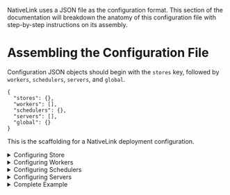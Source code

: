 NativeLink uses a JSON file as the configuration format. This section of the
documentation will breakdown the anatomy of this configuration file with step-by-step instructions on its assembly.

# Assembling the Configuration File

Configuration JSON objects should begin with the `stores` key, followed by `workers`, `schedulers`, `servers`, and `global`.


```json5
{
  "stores": {},
  "workers": [],
  "schedulers": {},
  "servers": [],
  "global": {}
}
```

This is the scaffolding for a NativeLink deployment configuration.


<details>
  <summary>Configuring Store</summary>

### Store Name

The value of `stores` includes top-level keys, which are user supplied names stores. The following example, defines the `AC_MAIN_STORE`.

```json5
{
  "stores": {
    "AC_MAIN_STORE": {}
  },
  "workers": [],
  "schedulers": {},
  "servers": [],
  "global": {},
}
```

### Store Type

Once the store has been named and its object exists,
the next key is the type of store. The options are `filesystem`, `memory`, `compression`, `dedup`, `fast_slow`, `verify`, and `experimental_s3_store`.

```json5
{
  "stores": {
    "AC_MAIN_STORE": {
        "filesystem": {}
    }
  },
  "workers": [],
  "schedulers": {},
  "servers": [],
  "global": {},
}
```

### Store Options

The contents of the object here must include `content_path`, `temp_path`, and an embedded JSON object, `eviction_policy`, which specifies the value of `max_bytes` for the store.

```json5
{
  "stores": {
    "AC_MAIN_STORE": {
      "filesystem": {
        "content_path": "/tmp/nativelink/data/content_path-index",
        "temp_path": "/tmp/nativelink/data/tmp_path-index",
        "eviction_policy": {
          // 500mb.
          "max_bytes": 500000000,
        }
      }
    }
  },
  "workers": [],
  "schedulers": {},
  "servers": [],
  "global": {},
}
```
</details>


<details>
  <summary>Configuring Workers </summary>

### Worker Array

The value of `workers` includes a top level array that embeds the worker metadata. This array always begins with the `local` object, which is the only item permitted at this time.

```json5
{
  "stores": {},
  "workers": [{
    "local": {}
  }],
  "schedulers": {},
  "servers": [],
  "global": {},
}
```

### Local Worker Object Members

The Local object has five components, `worker_api_endpoint`, `cas_fast_slow_store`, `upload_action_results`,`work_directory`, and `platform_properties`.

```json5
{
  "stores": {},
  "workers": [{
    "local": {
      "worker_api_endpoint": {
        "uri": "grpc://127.0.0.1:50061",
      },
      "cas_fast_slow_store": "WORKER_FAST_SLOW_STORE",
      "upload_action_result": {
        "ac_store": "AC_MAIN_STORE",
      },
      "work_directory": "/tmp/nativelink/work",
      "platform_properties": {
        "cpu_count": {
          "values": ["16"],
        },
        "memory_kb": {
          "values": ["500000"],
        },
        "network_kbps": {
          "values": ["100000"],
        },
        "cpu_arch": {
          "values": ["x86_64"],
        },
        "OSFamily": {
          "values": [""]
        },
        "container-image": {
          "values": [""]
        },
      }
    }
  }],
  "schedulers": {},
  "servers": [],
  "global": {},
}
```
</details>


<details>
  <summary>Configuring Schedulers </summary>

  ### Scheduler Name

The value of `schedulers` includes top-level keys, which are the user-supplied names of the schedulers. The following example, defines the `MAIN_SCHEDULER`.

```json5
{
  "stores": {},
  "workers": {},
  "schedulers": {
    "MAIN_SCHEDULER": {}
  },
  "servers": [],
  "global": {},
}
```

### Scheduler Type

Once the scheduler has been named and its object exists,
the next key is the type of scheduler. The options are `simple`, `action_scheduler`, `grpc_scheduler`, `property_modifier_scheduler`, and `worker_scheduler`.

```json5
{
  "stores": {},
  "workers": {},
  "schedulers": {
    "MAIN_SCHEDULER": {
      "simple": {}
    },
  }
}
```

### Scheduler Options

The contents of the scheduler type object defines the options. For a list of options see the documentation. See the example below.

```json5
{
  "stores": {},
  "workers": {},
  "schedulers": {
    "MAIN_SCHEDULER": {
      "simple": {
        "supported_platform_properties": {
          "cpu_count": "minimum",
          "memory_kb": "minimum",
          "network_kbps": "minimum",
          "disk_read_iops": "minimum",
          "disk_read_bps": "minimum",
          "disk_write_iops": "minimum",
          "disk_write_bps": "minimum",
          "shm_size": "minimum",
          "gpu_count": "minimum",
          "gpu_model": "exact",
          "cpu_vendor": "exact",
          "cpu_arch": "exact",
          "cpu_model": "exact",
          "kernel_version": "exact",
          "OSFamily": "priority",
          "container-image": "priority",
        }
      }
    }
  },
  "servers": [],
  "global": {},
}
```

</details>

<details>
  <summary>Configuring Servers</summary>

  ### Servers

The `servers` configuration object is an array, with two objects, `public`, and `private_workers_servers`.

```json5
{
  "stores": {},
  "workers": {},
  "schedulers": {},
  "servers": [{
    "name": "public"
  },{
    "name": "private_workers_servers"
  }],
  "global": {},
}
```

 ### Public Server

The `public` server consists of a `listener` object and a `services` object. The `listener` object is one level of depth and includes an `http` with a `socket address`. The `services` server consists of a `cas`, an `ac`, the `execution`, `capabilities`, and `bytestream`.

```json5
{
  "stores": {},
  "workers": {},
  "schedulers": {},
  "servers": [{
    "name": "public",
    "listener": {
      "http": {
        "socket_address": "0.0.0.0:50051"
      }
    },
    "services": {
      "cas": {
        "main": {
          "cas_store": "WORKER_FAST_SLOW_STORE"
        }
      },
      "ac": {
        "main": {
          "ac_store": "AC_MAIN_STORE"
        }
      },
      "execution": {
        "main": {
          "cas_store": "WORKER_FAST_SLOW_STORE",
          "scheduler": "MAIN_SCHEDULER",
        }
      },
      "capabilities": {
        "main": {
          "remote_execution": {
            "scheduler": "MAIN_SCHEDULER",
          }
        }
      },
      "bytestream": {
        "cas_stores": {
          "main": "WORKER_FAST_SLOW_STORE",
        }
      }
    },
  },{
    "name": "private_workers_servers"
  }],
  "global": {},
}
```

 ### Private Server

 > ⚠️ _WARNING_: A private server shouldn't be exposed to the public. ⚠️

 The `private` server consists of a `listener` object and a `services` object. The `listener` object is one level and includes an `http` with a `socket address`. The `services` server consists of an `experimental_prometheus` object with a `path` field, a `worker_api` object with `scheduler_field`, and an `admin` object.

```json5
 {
  "stores": {},
  "workers": {},
  "schedulers": {},
  "servers": [{
    "name": "public",
    "listener": {
      "http": {
        "socket_address": "0.0.0.0:50051"
      }
    },
    "services": {
      "cas": {
        "main": {
          "cas_store": "WORKER_FAST_SLOW_STORE"
        }
      },
      "ac": {
        "main": {
          "ac_store": "AC_MAIN_STORE"
        }
      },
      "execution": {
        "main": {
          "cas_store": "WORKER_FAST_SLOW_STORE",
          "scheduler": "MAIN_SCHEDULER",
        }
      },
      "capabilities": {
        "main": {
          "remote_execution": {
            "scheduler": "MAIN_SCHEDULER",
          }
        }
      },
      "bytestream": {
        "cas_stores": {
          "main": "WORKER_FAST_SLOW_STORE",
        }
      }
    },
  },{
    "name": "private_workers_servers",
    "listener": {
      "http": {
        "socket_address": "0.0.0.0:50061"
      }
    },
    "services": {
      "experimental_prometheus": {
        "path": "/metrics"
      },
      // Note: This should be served on a different port, because it has
      // a different permission set than the other services.
      // In other words, this service is a backend api. The ones above
      // are a frontend api.
      "worker_api": {
        "scheduler": "MAIN_SCHEDULER",
      },
      "admin": {}
    }
  }],
  "global": {},
}
```

*`global`* is a single-level object and can be added at the end as the configuration object for file descriptors.

```json5
 "global": {
    "max_open_files": 512
  }
```

</details>

<details>
  <summary>Complete Example </summary>

  Below, you will find a fully tested example that you can also find in [basic_cas.json](basic_cas.json)

```json5

{
  "stores": {
    "AC_MAIN_STORE": {
      "filesystem": {
        "content_path": "/tmp/nativelink/data-worker-test/content_path-ac",
        "temp_path": "/tmp/nativelink/data-worker-test/tmp_path-ac",
        "eviction_policy": {
          // 1gb.
          "max_bytes": 1000000000,
        }
      }
    },
    "WORKER_FAST_SLOW_STORE": {
      "fast_slow": {
        // "fast" must be a "filesystem" store because the worker uses it to make
        // hardlinks on disk to a directory where the jobs are running.
        "fast": {
          "filesystem": {
            "content_path": "/tmp/nativelink/data-worker-test/content_path-cas",
            "temp_path": "/tmp/nativelink/data-worker-test/tmp_path-cas",
            "eviction_policy": {
              // 10gb.
              "max_bytes": 10000000000,
            }
          }
        },
        "slow": {
          /// Discard data.
          /// This example usage has the CAS and the Worker live in the same place,
          /// so they share the same underlying CAS. Since workers require a fast_slow
          /// store, we use the fast store as our primary data store, and the slow store
          /// is just a noop, since there's no shared storage in this config.
          "noop": {}
        }
      }
    }
  },
  "schedulers": {
    "MAIN_SCHEDULER": {
      "simple": {
        "supported_platform_properties": {
          "cpu_count": "minimum",
          "memory_kb": "minimum",
          "network_kbps": "minimum",
          "disk_read_iops": "minimum",
          "disk_read_bps": "minimum",
          "disk_write_iops": "minimum",
          "disk_write_bps": "minimum",
          "shm_size": "minimum",
          "gpu_count": "minimum",
          "gpu_model": "exact",
          "cpu_vendor": "exact",
          "cpu_arch": "exact",
          "cpu_model": "exact",
          "kernel_version": "exact",
          "OSFamily": "priority",
          "container-image": "priority",
          // Example of how to set which docker images are available and set
          // them in the platform properties.
          // "docker_image": "priority",
        }
      }
    }
  },
  "workers": [{
    "local": {
      "worker_api_endpoint": {
        "uri": "grpc://127.0.0.1:50061",
      },
      "cas_fast_slow_store": "WORKER_FAST_SLOW_STORE",
      "upload_action_result": {
        "ac_store": "AC_MAIN_STORE",
      },
      "work_directory": "/tmp/nativelink/work",
      "platform_properties": {
        "cpu_count": {
          "values": ["16"],
        },
        "memory_kb": {
          "values": ["500000"],
        },
        "network_kbps": {
          "values": ["100000"],
        },
        "cpu_arch": {
          "values": ["x86_64"],
        },
        "OSFamily": {
          "values": [""]
        },
        "container-image": {
          "values": [""]
        },
        // Example of how to set which docker images are available and set
        // them in the platform properties.
        // "docker_image": {
        //   "query_cmd": "docker images --format {{.Repository}}:{{.Tag}}",
        // }
      }
    }
  }],
  "servers": [{
    "name": "public",
    "listener": {
      "http": {
        "socket_address": "0.0.0.0:50051"
      }
    },
    "services": {
      "cas": {
        "main": {
          "cas_store": "WORKER_FAST_SLOW_STORE"
        }
      },
      "ac": {
        "main": {
          "ac_store": "AC_MAIN_STORE"
        }
      },
      "execution": {
        "main": {
          "cas_store": "WORKER_FAST_SLOW_STORE",
          "scheduler": "MAIN_SCHEDULER",
        }
      },
      "capabilities": {
        "main": {
          "remote_execution": {
            "scheduler": "MAIN_SCHEDULER",
          }
        }
      },
      "bytestream": {
        "cas_stores": {
          "main": "WORKER_FAST_SLOW_STORE",
        }
      }
    }
  }, {
    "name": "private_workers_servers",
    "listener": {
      "http": {
        "socket_address": "0.0.0.0:50061"
      }
    },
    "services": {
      "experimental_prometheus": {
        "path": "/metrics"
      },
      // Note: This should be served on a different port, because it has
      // a different permission set than the other services.
      // In other words, this service is a backend api. The ones above
      // are a frontend api.
      "worker_api": {
        "scheduler": "MAIN_SCHEDULER",
      },
      "admin": {}
    }
  }],
  "global": {
    "max_open_files": 512
  }
}
```

</details>
